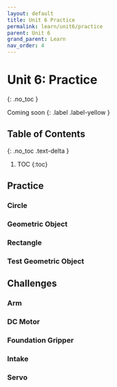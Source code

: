 ```yaml
---
layout: default
title: Unit 6 Practice
permalink: learn/unit6/practice
parent: Unit 6
grand_parent: Learn
nav_order: 4
---
```


<!-- prettier-ignore-start -->

# Unit 6: Practice

{: .no_toc }

Coming soon {: .label .label-yellow }

## Table of Contents

{: .no_toc .text-delta }

1. TOC {:toc}
 <!-- prettier-ignore-end -->

## Practice

### Circle

### Geometric Object

### Rectangle

### Test Geometric Object

## Challenges

### Arm

### DC Motor

### Foundation Gripper

### Intake

### Servo
